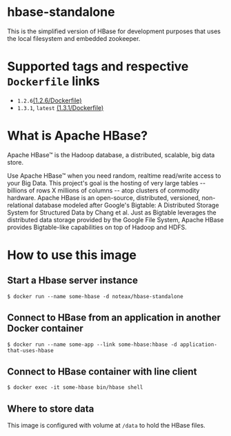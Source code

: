 # hbase-standalone
This is the simplified version of HBase for development purposes that uses the local filesystem and embedded zookeeper.

# Supported tags and respective `Dockerfile` links

* `1.2.6`[(1.2.6/Dockerfile)](https://github.com/noteax/hbase-standalone/blob/master/1.2.6/Dockerfile)
* `1.3.1`, `latest` [(1.3.1/Dockerfile)](https://github.com/noteax/hbase-standalone/blob/master/1.3.1./Dockerfile)

# What is Apache HBase?

Apache HBase™ is the Hadoop database, a distributed, scalable, big data store.

Use Apache HBase™ when you need random, realtime read/write access to your Big Data. This project's goal is the hosting of very large tables -- billions of rows X millions of columns -- atop clusters of commodity hardware. Apache HBase is an open-source, distributed, versioned, non-relational database modeled after Google's Bigtable: A Distributed Storage System for Structured Data by Chang et al. Just as Bigtable leverages the distributed data storage provided by the Google File System, Apache HBase provides Bigtable-like capabilities on top of Hadoop and HDFS.

# How to use this image

## Start a Hbase server instance

	$ docker run --name some-hbase -d noteax/hbase-standalone

## Connect to HBase from an application in another Docker container

	$ docker run --name some-app --link some-hbase:hbase -d application-that-uses-hbase

## Connect to HBase container with line client

	$ docker exec -it some-hbase bin/hbase shell

## Where to store data

This image is configured with volume at `/data` to hold the HBase files.
